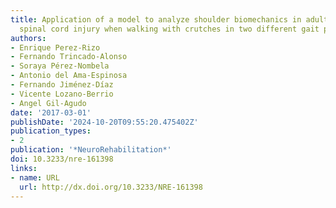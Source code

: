 ```yaml
---
title: Application of a model to analyze shoulder biomechanics in adult patients with
  spinal cord injury when walking with crutches in two different gait patterns
authors:
- Enrique Perez-Rizo
- Fernando Trincado-Alonso
- Soraya Pérez-Nombela
- Antonio del Ama-Espinosa
- Fernando Jiménez-Díaz
- Vicente Lozano-Berrio
- Angel Gil-Agudo
date: '2017-03-01'
publishDate: '2024-10-20T09:55:20.475402Z'
publication_types:
- 2
publication: '*NeuroRehabilitation*'
doi: 10.3233/nre-161398
links:
- name: URL
  url: http://dx.doi.org/10.3233/NRE-161398
---
```

